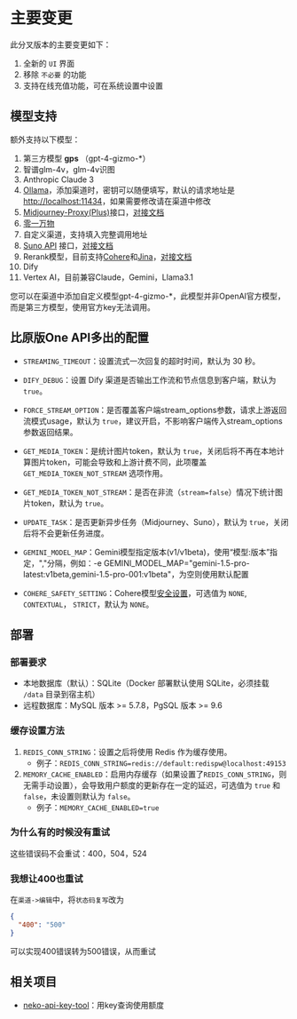 # 主要变更

此分叉版本的主要变更如下：

1. 全新的 `UI` 界面
2. 移除 `不必要` 的功能
3. 支持在线充值功能，可在系统设置中设置

## 模型支持

额外支持以下模型：

1. 第三方模型 **gps** （gpt-4-gizmo-*）
2. 智谱glm-4v，glm-4v识图
3. Anthropic Claude 3
4. [Ollama](https://github.com/ollama/ollama?tab=readme-ov-file)，添加渠道时，密钥可以随便填写，默认的请求地址是[http://localhost:11434](http://localhost:11434)，如果需要修改请在渠道中修改
5. [Midjourney-Proxy(Plus)](https://github.com/novicezk/midjourney-proxy)接口，[对接文档](docs/Midjourney.md)
6. [零一万物](https://platform.lingyiwanwu.com/)
7. 自定义渠道，支持填入完整调用地址
8. [Suno API](https://github.com/Suno-API/Suno-API) 接口，[对接文档](docs/Suno.md)
9. Rerank模型，目前支持[Cohere](https://cohere.ai/)和[Jina](https://jina.ai/)，[对接文档](docs/Rerank.md)
10. Dify
11. Vertex AI，目前兼容Claude，Gemini，Llama3.1

您可以在渠道中添加自定义模型gpt-4-gizmo-*，此模型并非OpenAI官方模型，而是第三方模型，使用官方key无法调用。

## 比原版One API多出的配置

+ `STREAMING_TIMEOUT`：设置流式一次回复的超时时间，默认为 30 秒。

+ `DIFY_DEBUG`：设置 Dify 渠道是否输出工作流和节点信息到客户端，默认为 `true`。

+ `FORCE_STREAM_OPTION`：是否覆盖客户端stream_options参数，请求上游返回流模式usage，默认为 `true`，建议开启，不影响客户端传入stream_options
参数返回结果。
+ `GET_MEDIA_TOKEN`：是统计图片token，默认为 `true`，关闭后将不再在本地计算图片token，可能会导致和上游计费不同，此项覆盖
`GET_MEDIA_TOKEN_NOT_STREAM` 选项作用。
+ `GET_MEDIA_TOKEN_NOT_STREAM`：是否在非流（`stream=false`）情况下统计图片token，默认为 `true`。

+ `UPDATE_TASK`：是否更新异步任务（Midjourney、Suno），默认为 `true`，关闭后将不会更新任务进度。

+ `GEMINI_MODEL_MAP`：Gemini模型指定版本(v1/v1beta)，使用“模型:版本”指定，","分隔，例如：-e GEMINI_MODEL_MAP="gemini-1.5-pro-latest:v1beta,gemini-1.5-pro-001:v1beta"，为空则使用默认配置

+ `COHERE_SAFETY_SETTING`：Cohere模型[安全设置](https://docs.cohere.com/docs/safety-modes#overview)，可选值为 `NONE`, `CONTEXTUAL`，
`STRICT`，默认为 `NONE`。

## 部署

### 部署要求

+ 本地数据库（默认）：SQLite（Docker 部署默认使用 SQLite，必须挂载 `/data` 目录到宿主机）
+ 远程数据库：MySQL 版本 >= 5.7.8，PgSQL 版本 >= 9.6

### 缓存设置方法

1. `REDIS_CONN_STRING`：设置之后将使用 Redis 作为缓存使用。
    + 例子：`REDIS_CONN_STRING=redis://default:redispw@localhost:49153`
2. `MEMORY_CACHE_ENABLED`：启用内存缓存（如果设置了`REDIS_CONN_STRING`，则无需手动设置），会导致用户额度的更新存在一定的延迟，可选值为 `true` 和 `false`，未设置则默认为 `false`。
    + 例子：`MEMORY_CACHE_ENABLED=true`

### 为什么有的时候没有重试

这些错误码不会重试：400，504，524

### 我想让400也重试

在`渠道->编辑`中，将`状态码复写`改为

```json
{
  "400": "500"
}
```

可以实现400错误转为500错误，从而重试

## 相关项目

+ [neko-api-key-tool](https://github.com/Calcium-Ion/neko-api-key-tool)：用key查询使用额度
